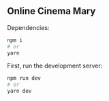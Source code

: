 

## Online Cinema Mary

Dependencies:
```bash
npm i
# or
yarn 
```

First, run the development server:

```bash
npm run dev
# or
yarn dev
```




